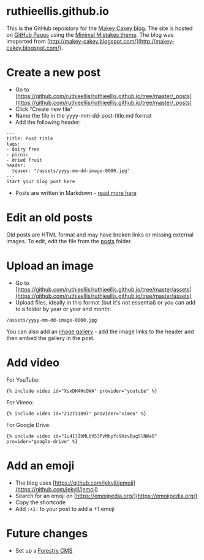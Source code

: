 # ruthieellis.github.io
This is the GitHub repoistory for the [Makey Cakey blog](https://ruth.ellis.scot/). The site is hosted on [GitHub Pages](https://pages.github.com/) using the [Minimal Mistakes theme](https://mmistakes.github.io/minimal-mistakes/). The blog was imoported from [http://makey-cakey.blogspot.com/](http://makey-cakey.blogspot.com/). 

# Create a new post
* Go to [https://github.com/ruthieellis/ruthieellis.github.io/tree/master/_posts](https://github.com/ruthieellis/ruthieellis.github.io/tree/master/_posts) 
* Click "Create new file"
* Name the file in the yyyy-mm-dd-post-title.md format 
* Add the following header:
```
---
title: Post title
tags:
- dairy free
- picnic
- dried fruit
header:
  teaser: "/assets/yyyy-mm-dd-image-0000.jpg"
---
Start your blog post here

```
* Posts are written in Markdown - [read more here](https://mmistakes.github.io/minimal-mistakes/markup/markup-html-tags-and-formatting/)

# Edit an old posts
Old posts are HTML format and may have broken links or missing external images. To edit, edit the file from the [posts](https://github.com/ruthieellis/ruthieellis.github.io/tree/master/_posts) folder.

# Upload an image
* Go to [https://github.com/ruthieellis/ruthieellis.github.io/tree/master/assets](https://github.com/ruthieellis/ruthieellis.github.io/tree/master/assets)
* Upload files, ideally in this format (but it's not essential) or you can add to a folder by year or year and month: 
```
/assets/yyyy-mm-dd-image-0000.jpg
```

You can also add an [image gallery](https://mmistakes.github.io/minimal-mistakes/docs/helpers/) - add the image links to the header and then embed the gallery in the post. 

# Add video
For YouTube:
```
{% include video id="XsxDH4HcOWA" provider="youtube" %}
```

For Vimeo:
```
{% include video id="212731897" provider="vimeo" %}
```

For Google Drive:
```
{% include video id="1u41lIbMLbV53PvMbyYc9HzvBug5lNWaO" provider="google-drive" %}
```

# Add an emoji
* The blog uses [https://github.com/jekyll/jemoji](https://github.com/jekyll/jemoji)
* Search for an emoji on [https://emojipedia.org/](https://emojipedia.org/)
* Copy the shortcode
* Add ```:+1:``` to your post to add a +1 emoji




# Future changes
* Set up a [Forestry CMS](https://forestry.io/)
